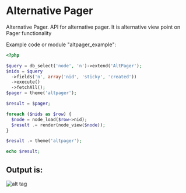 Alternative Pager
========

Alternative Pager. API for alternative pager. It is alternative view point on
Pager functionality


Example code or module "altpager_example":

```php
<?php

$query = db_select('node', 'n')->extend('AltPager');
$nids = $query
  ->fields('n', array('nid', 'sticky', 'created'))
  ->execute()
  ->fetchAll();
$pager = theme('altpager');

$result = $pager;

foreach ($nids as $row) {
  $node = node_load($row->nid);
  $result .= render(node_view($node));
}

$result .= theme('altpager');

echo $result;
```
Output is:
------
![alt tag](http://i59.tinypic.com/55ou95.png)